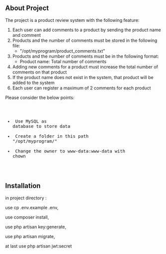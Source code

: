 
## About Project

The project is a product review system with the following feature:

1. Each user can add comments to a product by sending the product name and comment
2. Products and the number of comments must be stored in the following file:
    -  "/opt/myprogram/product_comments.txt"
3. Products and the number of comments must be in the following format:
    -  Product name: Total number of comments
4. Adding new comments for a product must increase the total number of comments on that product
5. If the product name does not exist in the system, that product will be added to the system
6. Each user can register a maximum of 2 comments for each product

Please consider the below points:
    <pre>
        <ul>
            <li> Use MySQL as database to store data</li>
            <li> Create a folder in this path "/opt/myprogram/" </li>
            <li> Change the owner to www-data:www-data with chown </li>
        </ul>
    </pre>

## Installation

in project directory :

use cp .env.example .env,

use composer install,

use php artisan key:generate,

use php artisan migrate,

at last use php artisan jwt:secret

